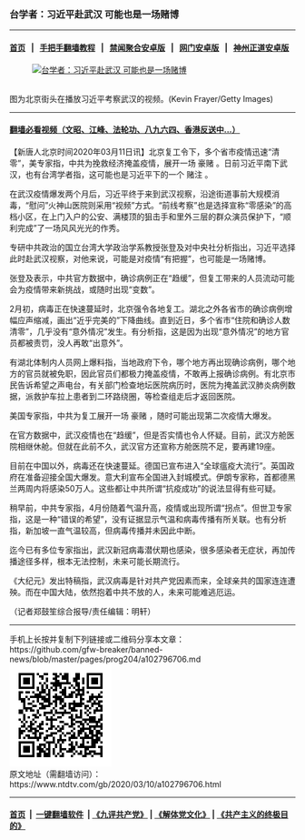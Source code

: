 ### 台学者：习近平赴武汉 可能也是一场赌博
------------------------

#### [首页](https://github.com/gfw-breaker/banned-news/blob/master/README.md) &nbsp;&nbsp;|&nbsp;&nbsp; [手把手翻墙教程](https://github.com/gfw-breaker/guides/wiki) &nbsp;&nbsp;|&nbsp;&nbsp; [禁闻聚合安卓版](https://github.com/gfw-breaker/bn-android) &nbsp;&nbsp;|&nbsp;&nbsp; [网门安卓版](https://github.com/oGate2/oGate) &nbsp;&nbsp;|&nbsp;&nbsp; [神州正道安卓版](https://github.com/SzzdOgate/update) 



<div><div class="featured_image">
 <a href="https://i.ntdtv.com/assets/uploads/2020/03/GettyImages-1206421934.jpg" target="_blank">
  <figure>
   <img alt="台学者：习近平赴武汉 可能也是一场赌博" src="https://i.ntdtv.com/assets/uploads/2020/03/GettyImages-1206421934-800x450.jpg"/>
  </figure><br/>
 </a>
 <span class="caption">
  图为北京街头在播放习近平考察武汉的视频。(Kevin Frayer/Getty Images)
 </span>
</div>
</div><hr/>

#### [翻墙必看视频（文昭、江峰、法轮功、八九六四、香港反送中...）](https://github.com/gfw-breaker/banned-news/blob/master/pages/link3.md)

<div><div class="post_content" itemprop="articleBody">
 <p>
  【新唐人北京时间2020年03月11日讯】北京复工令下，多个省市疫情迅速“清零”，美专家指，中共为挽救经济掩盖疫情，展开一场
  <ok href="https://www.ntdtv.com/gb/豪赌.htm">
   豪赌
  </ok>
  。日前习近平南下武汉，也有台湾学者指，这可能也是习近平下的一个
  <ok href="https://www.ntdtv.com/gb/赌注.htm">
   赌注
  </ok>
  。
 </p>
 <p>
  在武汉疫情爆发两个月后，习近平终于来到武汉视察，沿途街道事前大规模消毒，“慰问”火神山医院则采用“视频”方式。“前线考察”也是选择宣称“零感染”的高档小区，在上门入户的公安、满楼顶的狙击手和里外三层的群众演员保护下，“顺利完成”了一场风风光光的作秀。
 </p>
 <p>
  专研中共政治的国立台湾大学政治学系教授张登及对中央社分析指出，习近平选择此时赴武汉视察，对他来说，可能是对疫情“有把握”，也可能是一场赌博。
 </p>
 <p>
  张登及表示，中共官方数据中，确诊病例正在“趋缓”，但复工带来的人员流动可能会为疫情带来新挑战，或随时出现“变数”。
 </p>
 <p>
  2月初，病毒正在快速蔓延时，北京强令各地复工。湖北之外各省市的确诊病例增幅应声缩减，画出“近乎完美的”下降曲线。直到近日，多个省市“住院和确诊人数清零”，几乎没有“意外情况”发生。有分析指，这是因为出现“意外情况”的地方官员都被责罚，没人再敢“出意外”。
 </p>
 <p>
  有湖北体制内人员网上爆料指，当地政府下令，哪个地方再出现确诊病例，哪个地方的官员就被免职，因此官员们都极力掩盖疫情，不敢再上报确诊病例。有北京市民告诉希望之声电台，有关部门检查地坛医院病历时，医院为掩盖武汉肺炎病例数据，派救护车拉上患者到二环路绕圈，等检查组走后才返回医院。
 </p>
 <p>
  美国专家指，中共为复工展开一场
  <ok href="https://www.ntdtv.com/gb/豪赌.htm">
   豪赌
  </ok>
  ，随时可能出现第二次疫情大爆发。
 </p>
 <p>
  在官方数据中，武汉疫情也在“趋缓”，但是否实情也令人怀疑。目前，武汉方舱医院相继休舱。但就在此前不久，武汉官方还宣称方舱医院不足，要再建19座。
 </p>
 <p>
  目前在中国以外，病毒还在快速蔓延。德国已宣布进入“全球瘟疫大流行”。英国政府在准备迎接全国大爆发。意大利宣布全国进入封城模式。伊朗专家称，首都德黑兰两周内将感染50万人。这些都让中共所谓“抗疫成功”的说法显得有些可疑。
 </p>
 <p>
  稍早前，中共专家指，4月份随着气温升高，疫情或出现所谓“拐点”。但世卫专家指，这是一种“错误的希望”，没有证据显示气温和病毒传播有所关联。也有分析指，新加坡一直气温较高，但病毒传播并未因此中断。
 </p>
 <p>
  迄今已有多位专家指出，武汉新冠病毒潜伏期也感染，很多感染者无症状，再加传播途径多样，根本无法控制，未来可能长期流行。
 </p>
 <p>
  《大纪元》发出特稿指，武汉病毒是针对共产党因素而来，全球亲共的国家连连遭殃。而在中国大陆，依然抱着中共不放的人，未来可能难逃厄运。
 </p>
 <p>
  （记者郑鼓笙综合报导/责任编辑：明轩）
 </p>
 <div class="single_ad">
 </div>
</div>
</div>
<hr/>
手机上长按并复制下列链接或二维码分享本文章：<br/>
https://github.com/gfw-breaker/banned-news/blob/master/pages/prog204/a102796706.md <br/>
<a href='https://github.com/gfw-breaker/banned-news/blob/master/pages/prog204/a102796706.md'><img src='https://github.com/gfw-breaker/banned-news/blob/master/pages/prog204/a102796706.md.png'/></a> <br/>
原文地址（需翻墙访问）：https://www.ntdtv.com/gb/2020/03/10/a102796706.html


------------------------
#### [首页](https://github.com/gfw-breaker/banned-news/blob/master/README.md) &nbsp;|&nbsp; [一键翻墙软件](https://github.com/gfw-breaker/nogfw/blob/master/README.md) &nbsp;| [《九评共产党》](https://github.com/gfw-breaker/9ping.md/blob/master/README.md#九评之一评共产党是什么) | [《解体党文化》](https://github.com/gfw-breaker/jtdwh.md/blob/master/README.md) | [《共产主义的终极目的》](https://github.com/gfw-breaker/gczydzjmd.md/blob/master/README.md)


<img src='http://gfw-breaker.win/banned-news/pages/prog204/a102796706.md' width='0px' height='0px'/>